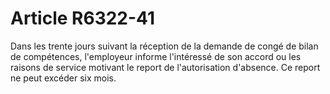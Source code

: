 # Article R6322-41

  
Dans les trente jours suivant la réception de la demande de congé de bilan de compétences, l'employeur informe l'intéressé de son accord ou les raisons de service motivant le report de l'autorisation d'absence. Ce report ne peut excéder six mois.